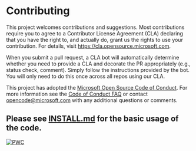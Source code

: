 
# Contributing

This project welcomes contributions and suggestions.  Most contributions require you to agree to a
Contributor License Agreement (CLA) declaring that you have the right to, and actually do, grant us
the rights to use your contribution. For details, visit https://cla.opensource.microsoft.com.

When you submit a pull request, a CLA bot will automatically determine whether you need to provide
a CLA and decorate the PR appropriately (e.g., status check, comment). Simply follow the instructions
provided by the bot. You will only need to do this once across all repos using our CLA.

This project has adopted the [Microsoft Open Source Code of Conduct](https://opensource.microsoft.com/codeofconduct/).
For more information see the [Code of Conduct FAQ](https://opensource.microsoft.com/codeofconduct/faq/) or
contact [opencode@microsoft.com](mailto:opencode@microsoft.com) with any additional questions or comments.

## Please see [INSTALL.md](https://github.com/microsoft/multiview-human-pose-estimation-pytorch/blob/master/INSTALL.md) for the basic usage of the code.

[![PWC](https://img.shields.io/endpoint.svg?url=https://paperswithcode.com/badge/cross-view-fusion-for-3d-human-pose/3d-human-pose-estimation-on-human36m)](https://paperswithcode.com/sota/3d-human-pose-estimation-on-human36m?p=cross-view-fusion-for-3d-human-pose)
